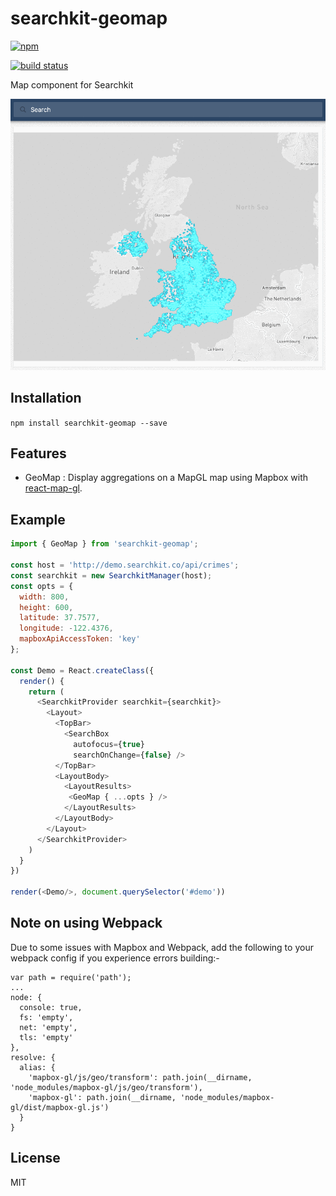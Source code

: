 # searchkit-geomap

[![npm](https://nodei.co/npm/yarn.png)](https://nodei.co/npm/yarn/)

[![build status](https://secure.travis-ci.org/gaving/yarn.png)](http://travis-ci.org/gaving/yarn)

Map component for Searchkit

![searchkit-geomap](https://github.com/gaving/searchkit-geomap/raw/master/site/1.gif)

## Installation

`npm install searchkit-geomap --save`

## Features

- GeoMap : Display aggregations on a MapGL map using Mapbox with [react-map-gl](https://github.com/uber/react-map-gl).

## Example

```javascript
import { GeoMap } from 'searchkit-geomap';

const host = 'http://demo.searchkit.co/api/crimes';
const searchkit = new SearchkitManager(host);
const opts = {
  width: 800,
  height: 600,
  latitude: 37.7577,
  longitude: -122.4376,
  mapboxApiAccessToken: 'key'
};

const Demo = React.createClass({
  render() {
    return (
      <SearchkitProvider searchkit={searchkit}>
        <Layout>
          <TopBar>
            <SearchBox
              autofocus={true}
              searchOnChange={false} />
          </TopBar>
          <LayoutBody>
            <LayoutResults>
             <GeoMap { ...opts } /> 
            </LayoutResults>
          </LayoutBody>
        </Layout>
      </SearchkitProvider>
    )
  }
})

render(<Demo/>, document.querySelector('#demo'))
```

## Note on using Webpack

Due to some issues with Mapbox and Webpack, add the following to your webpack
config if you experience errors building:-

    var path = require('path');
    ...
    node: {
      console: true,
      fs: 'empty',
      net: 'empty',
      tls: 'empty'
    },
    resolve: {
      alias: {
        'mapbox-gl/js/geo/transform': path.join(__dirname, 'node_modules/mapbox-gl/js/geo/transform'),
        'mapbox-gl': path.join(__dirname, 'node_modules/mapbox-gl/dist/mapbox-gl.js')
      }
    }

## License

MIT
